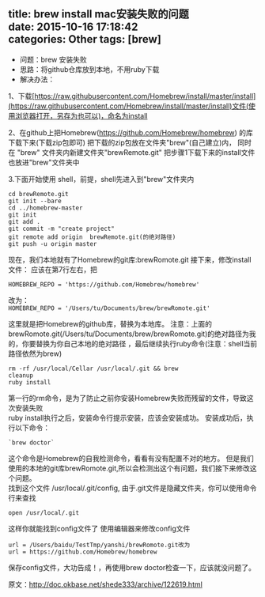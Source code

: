 title: brew install mac安装失败的问题  
date: 2015-10-16 17:18:42  
categories: Other 
tags: [brew]
---
* 问题：brew 安装失败
* 思路：将github仓库放到本地，不用ruby下载
* 解决办法：

1、下载[https://raw.githubusercontent.com/Homebrew/install/master/install](https://raw.githubusercontent.com/Homebrew/install/master/install)文件(使用浏览器打开，另存为也可以)，命名为install  

2、在github上把Homebrew(https://github.com/Homebrew/homebrew) 
的库下载下来(下载zip包即可)
把下载的zip包放在文件夹"brew"(自己建立)内，
同时在 "brew" 文件夹内新建文件夹"brewRemote.git"
把步骤1下载下来的install文件也放进"brew"文件夹中  
<!--more-->  
3.下面开始使用 shell，前提，shell先进入到"brew"文件夹内


    cd brewRemote.git
    git init --bare  
    cd ../homebrew-master
    git init
    git add .
    git commit -m "create project"
    git remote add origin  brewRemote.git(的绝对路径)
    git push -u origin master

现在，我们本地就有了Homebrew的git库:brewRomote.git
接下来，修改install文件： 
应该在第7行左右，把

    HOMEBREW_REPO = 'https://github.com/Homebrew/homebrew'
改为：  
    `HOMEBREW_REPO = '/Users/tu/Documents/brew/brewRomote.git'`  
    
这里就是把Homebrew的github库，替换为本地库。 
注意：上面的brewRomote.git(/Users/tu/Documents/brew/brewRomote.git)的绝对路径为我的，你要替换为你自己本地的绝对路径
，最后继续执行ruby命令(注意：shell当前路径依然为brew)

    rm -rf /usr/local/Cellar /usr/local/.git && brew   
    cleanup
    ruby install  
    
第一行的rm命令，是为了防止之前你安装Homebrew失败而残留的文件，导致这次安装失败  
ruby install执行之后，安装命令行提示安装，应该会安装成功。 
安装成功后，执行以下命令：  
  
    `brew doctor`    
    
这个命令是Homebrew的自我检测命令，看看有没有配置不对的地方。 
但是我们使用的本地的git库brewRomote.git,所以会检测出这个有问题，我们接下来修改这个问题。  
找到这个文件 /usr/local/.git/config, 
由于.git文件是隐藏文件夹，你可以使用命令行来查找  

    open /usr/local/.git   
    
这样你就能找到config文件了
使用编辑器来修改config文件  
  
    url = /Users/baidu/TestTmp/yanshi/brewRomote.git改为       
    url = https://github.com/Homebrew/homebrew
保存config文件，大功告成！，再使用brew doctor检查一下，应该就没问题了。

原文：http://doc.okbase.net/shede333/archive/122619.html